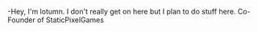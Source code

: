 -Hey, I'm lotumn.
I don't really get on here but I plan to do stuff here.
Co-Founder of StaticPixelGames


<!---
l0ser96/l0ser96 is a ✨ special ✨ repository because its `README.md` (this file) appears on your GitHub profile.
You can click the Preview link to take a look at your changes.
--->
